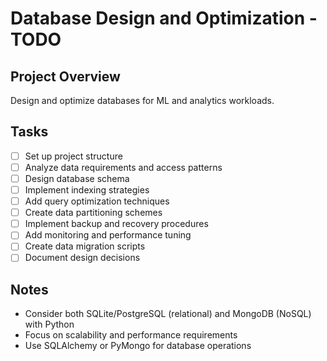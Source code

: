 # Database Design and Optimization - TODO

## Project Overview
Design and optimize databases for ML and analytics workloads.

## Tasks
- [ ] Set up project structure
- [ ] Analyze data requirements and access patterns
- [ ] Design database schema
- [ ] Implement indexing strategies
- [ ] Add query optimization techniques
- [ ] Create data partitioning schemes
- [ ] Implement backup and recovery procedures
- [ ] Add monitoring and performance tuning
- [ ] Create data migration scripts
- [ ] Document design decisions

## Notes
- Consider both SQLite/PostgreSQL (relational) and MongoDB (NoSQL) with Python
- Focus on scalability and performance requirements
- Use SQLAlchemy or PyMongo for database operations

